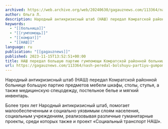 ```yaml
---
archived: https://web.archive.org/web/20240630/gagauznews.com/113364/nash-peredal-bolshuyu-partiyu-gumpomoshhi-komratskoj-rajonnoj-bolnitse.html
author: Ольга Л.
description: Народный антикризисный штаб (НАШ) передал Комратской районной больнице большую партию предметов мебели шкафы, столы, стулья, а также медицинскую спецодежду, постельное белье и мягкий инвентарь. Более трех лет Народный антикризисный штаб, помогает малообеспеченным и социально уязвимым слоям населения, социальным учреждениям, реализовывая различные гуманитарные проекты, среди которых также и проект «Социальный транспорт НАШ».
keywords:
  - "[[больница]]"
  - "[[гумпомощь]]"
  - "[[комрат]]"
  - "[[НАШ]]"
language: ru
publication: "[[gagauznews]]"
published: 2023-11-15T13:52:51+00:00
title: НАШ передал большую партию гумпомощи Комратской районной больнице
url: https://gagauznews.com/113364/nash-peredal-bolshuyu-partiyu-gumpomoshhi-komratskoj-rajonnoj-bolnitse.html
---
```


Народный антикризисный штаб (НАШ) передал Комратской районной больнице большую партию предметов мебели шкафы, столы, стулья, а также медицинскую спецодежду, постельное белье и мягкий инвентарь.

Более трех лет Народный антикризисный штаб, помогает малообеспеченным и социально уязвимым слоям населения, социальным учреждениям, реализовывая различные гуманитарные проекты, среди которых также и проект «Социальный транспорт НАШ».